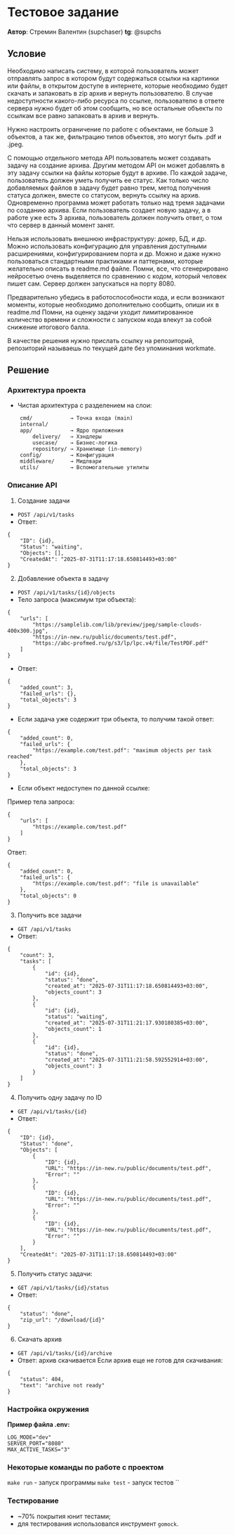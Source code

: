# Тестовое задание

**Автор**: Стремин Валентин (supchaser)
**tg**: @supchs

## Условие

Необходимо написать систему, в которой пользователь может отправлять запрос в котором будут содержаться ссылки на картинки или файлы, в открытом доступе в интернете, которые необходимо будет скачать и запаковать в zip архив и вернуть пользователю. В случае недоступности какого-либо ресурса по ссылке, пользователю в ответе сервера нужно будет об этом сообщить, но все остальные объекты по ссылкам все равно запаковать в архив и вернуть.

Нужно настроить ограничение по работе с объектами, не больше 3 объектов, а так же, фильтрацию типов объектов, это могут быть .pdf и .jpeg.

С помощью отдельного метода API пользователь может создавать задачу на создание архива. Другим методом API он может добавлять в эту задачу ссылки на файлы которые будут в архиве. По каждой задаче, пользователь должен уметь получить ее статус. Как только число добавляемых файлов в задачу будет равно трем, метод получения статуса должен, вместе со статусом, вернуть ссылку на архив. 
Одновременно программа может работать только над тремя задачами по созданию архива. Если пользователь создает новую задачу, а в работе уже есть 3 архива, пользователь должен получить ответ, о том что сервер в данный момент занят.

Нельзя использовать внешнюю инфраструктуру: докер, БД, и др. Можно использовать конфигурацию для управления доступными расширениями, конфигурированием порта и др. Можно и даже нужно пользоваться стандартными практиками и паттернами, которые желательно описать в readme.md файле. Помни, все, что сгенерировано нейросетью очень выделяется по сравнению с кодом, который человек пишет сам.
Сервер должен запускаться на порту 8080.

Предварительно убедись в работоспособности кода, и если возникают моменты, которые необходимо дополнительно сообщить, опиши их в readme.md Помни, на оценку задачи уходит лимитированное количество времени и сложности с запуском кода влекут за собой снижение итогового балла.

В качестве решения нужно прислать ссылку на репозиторий, репозиторий называешь по текущей дате без упоминания workmate.

## Решение

### Архитектура проекта

- Чистая архитектура с разделением на слои:
```
    cmd/            → Точка входа (main)
    internal/
    app/            → Ядро приложения
        delivery/   → Хэндлеры
        usecase/    → Бизнес-логика
        repository/ → Хранилище (in-memory)
    config/         → Конфигурация
    middleware/     → Мидлвари
    utils/          → Вспомогательные утилиты
```

### Описание API

1. Создание задачи

- `POST /api/v1/tasks`
- Ответ:
```
{
	"ID": {id},
	"Status": "waiting",
	"Objects": [],
	"CreatedAt": "2025-07-31T11:17:18.650814493+03:00"
}
``` 

2. Добавление объекта в задачу

- `POST /api/v1/tasks/{id}/objects`
- Тело запроса (максимум три объекта):
```
{
    "urls": [
        "https://samplelib.com/lib/preview/jpeg/sample-clouds-400x300.jpg",
        "https://in-new.ru/public/documents/test.pdf",
        "https://abc-profmed.ru/g/s3/lp/lpc.v4/file/TestPDF.pdf"
    ]
}
```

- Ответ:
```
{
	"added_count": 3,
	"failed_urls": {},
	"total_objects": 3
}
```

- Если задача уже содержит три объекта, то получим такой ответ:
```
{
	"added_count": 0,
	"failed_urls": {
		"https://example.com/test.pdf": "maximum objects per task reached"
	},
	"total_objects": 3
}
```

- Если объект недоступен по данной ссылке:

Пример тела запроса:
```
{
    "urls": [
        "https://example.com/test.pdf"
    ]
}
```

Ответ:
```
{
	"added_count": 0,
	"failed_urls": {
		"https://example.com/test.pdf": "file is unavailable"
	},
	"total_objects": 0
}
```

3. Получить все задачи

- `GET /api/v1/tasks`
- Ответ:
```
{
	"count": 3,
	"tasks": [
		{
			"id": {id},
			"status": "done",
			"created_at": "2025-07-31T11:17:18.650814493+03:00",
			"objects_count": 3
		},
		{
			"id": {id},
			"status": "waiting",
			"created_at": "2025-07-31T11:21:17.930180385+03:00",
			"objects_count": 1
		},
		{
			"id": {id},
			"status": "done",
			"created_at": "2025-07-31T11:21:58.592552914+03:00",
			"objects_count": 3
		}
	]
}
```

4. Получить одну задачу по ID

- `GET /api/v1/tasks/{id}` 
- Ответ:
```
{
	"ID": {id},
	"Status": "done",
	"Objects": [
		{
			"ID": {id},
			"URL": "https://in-new.ru/public/documents/test.pdf",
			"Error": ""
		},
		{
			"ID": {id},
			"URL": "https://in-new.ru/public/documents/test.pdf",
			"Error": ""
		},
		{
			"ID": {id},
			"URL": "https://in-new.ru/public/documents/test.pdf",
			"Error": ""
		}
	],
	"CreatedAt": "2025-07-31T11:17:18.650814493+03:00"
}
```

5. Получить статус задачи:
 
- `GET /api/v1/tasks/{id}/status` 
- Ответ:
```
{
	"status": "done",
	"zip_url": "/download/{id}"
}
``` 

6. Скачать архив

- `GET /api/v1/tasks/{id}/archive`
- Ответ: архив скачивается
Если архив еще не готов для скачивания:
```
{
	"status": 404,
	"text": "archive not ready"
}
```

### Настройка окружения

**Пример файла .env:**

```.env
LOG_MODE="dev"
SERVER_PORT="8080"
MAX_ACTIVE_TASKS="3"
```

### Некоторые команды по работе с проектом

`make run` - запуск программы
`make test` - запуск тестов
``
### Тестирование

- ~70% покрытия юнит тестами;
- для тестирования использовался инструмент `gomock`.
